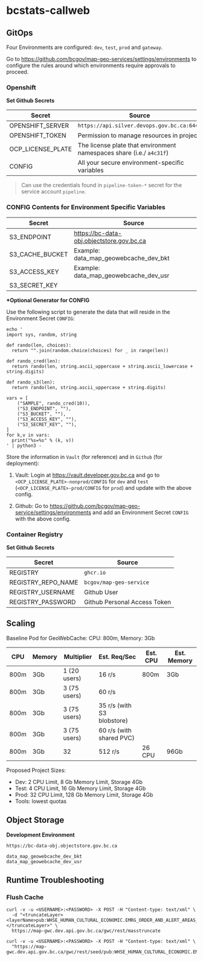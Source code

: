 # bcstats-callweb

## GitOps

Four Environments are configured: `dev`, `test`, `prod` and `gateway`.

Go to https://github.com/bcgov/map-geo-services/settings/environments to configure the rules around which environments require approvals to proceed.

### Openshift

**Set Github Secrets**

| Secret            | Source                                                               |
| ----------------- | -------------------------------------------------------------------- |
| OPENSHIFT_SERVER  | `https://api.silver.devops.gov.bc.ca:6443`                           |
| OPENSHIFT_TOKEN   | Permission to manage resources in project                            |
| OCP_LICENSE_PLATE | The license plate that environment namespaces share (i.e./ `a4c31f`) |
| CONFIG            | All your secure environment-specific variables                       |

> Can use the credentials found in `pipeline-token-*` secret for the service account `pipeline`.

### CONFIG Contents for Environment Specific Variables

| Secret          | Source                                    |
| --------------- | ----------------------------------------- |
| S3_ENDPOINT     | https://bc-data-obj.objectstore.gov.bc.ca |
| S3_CACHE_BUCKET | Example: data_map_geowebcache_dev_bkt     |
| S3_ACCESS_KEY   | Example: data_map_geowebcache_dev_usr     |
| S3_SECRET_KEY   |                                           |

**\*Optional Generator for CONFIG**

Use the following script to generate the data that will reside in the Environment Secret `CONFIG`:

```
echo '
import sys, random, string

def rando(len, choices):
  return "".join(random.choice(choices) for _ in range(len))

def rando_cred(len):
  return rando(len, string.ascii_uppercase + string.ascii_lowercase + string.digits)

def rando_s3(len):
  return rando(len, string.ascii_uppercase + string.digits)

vars = [
    ("SAMPLE", rando_cred(10)),
    ("S3_ENDPOINT", ""),
    ("S3_BUCKET", ""),
    ("S3_ACCESS_KEY", ""),
    ("S3_SECRET_KEY", ""),
]
for k,v in vars:
  print("%s=%s" % (k, v))
' | python3 -
```

Store the information in `Vault` (for reference) and in `Github` (for deployment):

1. Vault: Login at https://vault.developer.gov.bc.ca and go to `<OCP_LICENSE_PLATE>-nonprod/CONFIG` for `dev` and `test` (`<OCP_LICENSE_PLATE>-prod/CONFIG` for `prod`) and update with the above config.

2. Github: Go to https://github.com/bcgov/map-geo-service/settings/environments and add an Environment Secret `CONFIG` with the above config.

### Container Registry

**Set Github Secrets**

| Secret             | Source                       |
| ------------------ | ---------------------------- |
| REGISTRY           | `ghcr.io`                    |
| REGISTRY_REPO_NAME | `bcgov/map-geo-service`      |
| REGISTRY_USERNAME  | Github User                  |
| REGISTRY_PASSWORD  | Github Personal Access Token |

## Scaling

Baseline Pod for GeoWebCache: CPU: 800m, Memory: 3Gb

| CPU  | Memory | Multiplier   | Est. Req/Sec               | Est. CPU | Est. Memory |
| ---- | ------ | ------------ | -------------------------- | -------- | ----------- |
| 800m | 3Gb    | 1 (20 users) | 16 r/s                     | 800m     | 3Gb         |
| 800m | 3Gb    | 3 (75 users) | 60 r/s                     |          |             |
| 800m | 3Gb    | 3 (75 users) | 35 r/s (with S3 blobstore) |          |             |
| 800m | 3Gb    | 3 (75 users) | 60 r/s (with shared PVC)   |          |             |
| 800m | 3Gb    | 32           | 512 r/s                    | 26 CPU   | 96Gb        |

Proposed Project Sizes:

- Dev: 2 CPU Limit, 8 Gb Memory Limit, Storage 4Gb
- Test: 4 CPU Limit, 16 Gb Memory Limit, Storage 4Gb
- Prod: 32 CPU Limit, 128 Gb Memory Limit, Storage 4Gb
- Tools: lowest quotas

## Object Storage

**Development Environment**

```
https://bc-data-obj.objectstore.gov.bc.ca

data_map_geowebcache_dev_bkt
data_map_geowebcache_dev_usr
```

## Runtime Troubleshooting

### Flush Cache

```
curl -v -u <USERNAME>:<PASSWORD> -X POST -H "Content-type: text/xml" \
  -d "<truncateLayer><layerName>pub:WHSE_HUMAN_CULTURAL_ECONOMIC.EMRG_ORDER_AND_ALERT_AREAS_SP</layerName></truncateLayer>" \
  https://map-gwc.dev.api.gov.bc.ca/gwc/rest/masstruncate
```

```
curl -v -u <USERNAME>:<PASSWORD> -X POST -H "Content-type: text/xml" \
  "https://map-gwc.dev.api.gov.bc.ca/gwc/rest/seed/pub:WHSE_HUMAN_CULTURAL_ECONOMIC.EMRG_ORDER_AND_ALERT_AREAS_SP"
```
